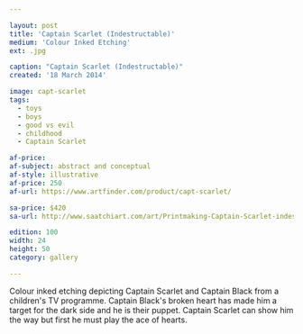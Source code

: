 ```yaml
---

layout: post
title: 'Captain Scarlet (Indestructable)'
medium: 'Colour Inked Etching'
ext: .jpg

caption: "Captain Scarlet (Indestructable)"
created: '18 March 2014'

image: capt-scarlet
tags:
  - toys
  - boys
  - good vs evil
  - childhood
  - Captain Scarlet

af-price:
af-subject: abstract and conceptual
af-style: illustrative
af-price: 250
af-url: https://www.artfinder.com/product/capt-scarlet/

sa-price: $420
sa-url: http://www.saatchiart.com/art/Printmaking-Captain-Scarlet-indestructable/19454/1962565/view

edition: 100
width: 24
height: 50
category: gallery

---
```


Colour inked etching depicting Captain Scarlet and Captain Black from a children's TV programme. Captain Black's broken heart has made him a target for the dark side and he is their puppet.
Captain Scarlet can show him the way but first he must play the ace of hearts.
